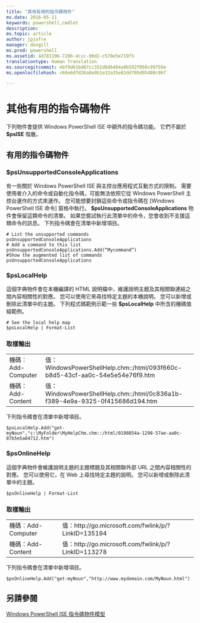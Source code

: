 ```yaml
---
title: "其他有用的指令碼物件"
ms.date: 2016-05-11
keywords: powershell,cmdlet
description: 
ms.topic: article
author: jpjofre
manager: dongill
ms.prod: powershell
ms.assetid: 4d781196-720b-4ccc-90d2-c570e5e719f5
translationtype: Human Translation
ms.sourcegitcommit: ebf9d61bd67cc352d6d6404a9b592f856c99759e
ms.openlocfilehash: c68e6d7d26a8a9b1e32a35e82dd705d95480c9bf

---
```


# 其他有用的指令碼物件
  下列物件會提供 Windows PowerShell ISE 中額外的指令碼功能。 它們不屬於 **$psISE** 階層。

## 有用的指令碼物件

### $psUnsupportedConsoleApplications
 有一些關於 Windows PowerShell ISE 與主控台應用程式互動方式的限制。 需要使用者介入的命令或自動化指令碼，可能無法依照它從 Windows PowerShell 主控台運作的方式來運作。 您可能想要封鎖這些命令或指令碼在 [Windows PowerShell ISE 命令] 窗格中執行。 **$psUnsupportedConsoleApplications** 物件會保留這類命令的清單。 如果您嘗試執行此清單中的命令，您會收到不支援這類命令的訊息。 下列指令碼會在清單中新增項目。

```
# List the unsupported commands
psUnsupportedConsoleApplications
# Add a command to this list
psUnsupportedConsoleApplications.Add(“Mycommand”)
#Show the augmented list of commands
psUnsupportedConsoleApplications

```

### $psLocalHelp
 這個字典物件會在本機編譯的 HTML 說明檔中，維護說明主題及其相關聯連結之間內容相關性的對應。 您可以使用它來尋找特定主題的本機說明。 您可以新增或刪除此清單中的主題。 下列程式碼範例示範一些 **$psLocalHelp** 中所含的機碼值組範例。

```
# See the local help map
$psLocalHelp | Format-List

```

### 取樣輸出

|||
|-|-|
|機碼︰Add\-Computer|值：WindowsPowerShellHelp.chm::\/html\/093f660c\-b8d5\-43cf\-aa0c\-54e5e54e76f9.htm|
|機碼：Add\-Content|值：WindowsPowerShellHelp.chm::\/html\/0c836a1b\-f389\-4e9a\-9325\-0f415686d194.htm|

 下列指令碼會在清單中新增項目。

```
$psLocalHelp.Add("get-myNoun","c:\MyFolder\MyHelpChm.chm::/html/0198854a-1298-57ae-aa0c-87b5e5a84712.htm")
```

### $psOnlineHelp
 這個字典物件會維護說明主題的主題標題及其相關聯外部 URL 之間內容相關性的對應。 您可以使用它，在 Web 上尋找特定主題的說明。 您可以新增或刪除此清單中的主題。

```
$psOnlineHelp | Format-List

```

### 取樣輸出

|||
|-|-|
|機碼︰Add\-Computer|值：http:\/\/go.microsoft.com\/fwlink\/p\/?LinkID\=135194|
|機碼：Add\-Content|值：http:\/\/go.microsoft.com\/fwlink\/p\/?LinkID\=113278|

 下列指令碼會在清單中新增項目。

```
$psOnlineHelp.Add("get-myNoun","http://www.mydomain.com/MyNoun.html")
```

## 另請參閱
 [Windows PowerShell ISE 指令碼物件模型](../../core-powershell/ise/The-Windows-PowerShell-ISE-Scripting-Object-Model.md)

  



<!--HONumber=Jul16_HO1-->


